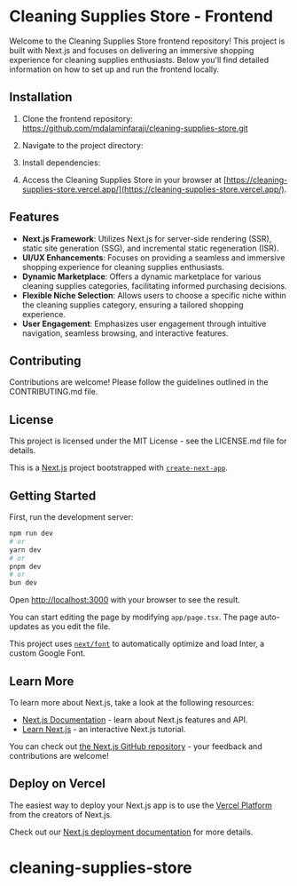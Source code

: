 # Cleaning Supplies Store - Frontend

Welcome to the Cleaning Supplies Store frontend repository! This project is built with Next.js and focuses on delivering an immersive shopping experience for cleaning supplies enthusiasts. Below you'll find detailed information on how to set up and run the frontend locally.

## Installation

1. Clone the frontend repository: [ https://github.com/mdalaminfaraji/cleaning-supplies-store.git ](https://github.com/mdalaminfaraji/cleaning-supplies-store.git)

2. Navigate to the project directory:

3. Install dependencies:

4. Access the Cleaning Supplies Store in your browser at [https://cleaning-supplies-store.vercel.app/](https://cleaning-supplies-store.vercel.app/).

## Features

- **Next.js Framework**: Utilizes Next.js for server-side rendering (SSR), static site generation (SSG), and incremental static regeneration (ISR).
- **UI/UX Enhancements**: Focuses on providing a seamless and immersive shopping experience for cleaning supplies enthusiasts.
- **Dynamic Marketplace**: Offers a dynamic marketplace for various cleaning supplies categories, facilitating informed purchasing decisions.
- **Flexible Niche Selection**: Allows users to choose a specific niche within the cleaning supplies category, ensuring a tailored shopping experience.
- **User Engagement**: Emphasizes user engagement through intuitive navigation, seamless browsing, and interactive features.

## Contributing

Contributions are welcome! Please follow the guidelines outlined in the CONTRIBUTING.md file.

## License

This project is licensed under the MIT License - see the LICENSE.md file for details.

This is a [Next.js](https://nextjs.org/) project bootstrapped with [`create-next-app`](https://github.com/vercel/next.js/tree/canary/packages/create-next-app).

## Getting Started

First, run the development server:

```bash
npm run dev
# or
yarn dev
# or
pnpm dev
# or
bun dev
```

Open [http://localhost:3000](http://localhost:3000) with your browser to see the result.

You can start editing the page by modifying `app/page.tsx`. The page auto-updates as you edit the file.

This project uses [`next/font`](https://nextjs.org/docs/basic-features/font-optimization) to automatically optimize and load Inter, a custom Google Font.

## Learn More

To learn more about Next.js, take a look at the following resources:

- [Next.js Documentation](https://nextjs.org/docs) - learn about Next.js features and API.
- [Learn Next.js](https://nextjs.org/learn) - an interactive Next.js tutorial.

You can check out [the Next.js GitHub repository](https://github.com/vercel/next.js/) - your feedback and contributions are welcome!

## Deploy on Vercel

The easiest way to deploy your Next.js app is to use the [Vercel Platform](https://vercel.com/new?utm_medium=default-template&filter=next.js&utm_source=create-next-app&utm_campaign=create-next-app-readme) from the creators of Next.js.

Check out our [Next.js deployment documentation](https://nextjs.org/docs/deployment) for more details.

# cleaning-supplies-store

